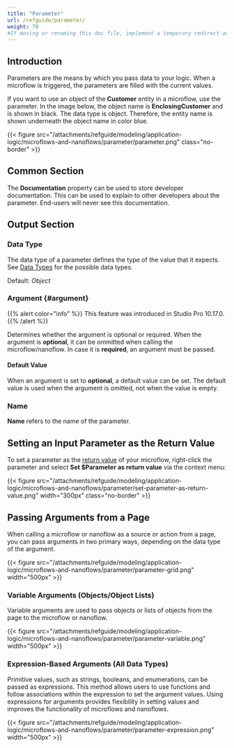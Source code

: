```yaml
---
title: "Parameter"
url: /refguide/parameter/
weight: 70
#If moving or renaming this doc file, implement a temporary redirect and let the respective team know they should update the URL in the product. See Mapping to Products for more details.
---
```


## Introduction

Parameters are the means by which you pass data to your logic. When a microflow is triggered, the parameters are filled with the current values.

If you want to use an object of the **Customer** entity in a microflow, use the parameter. In the image below, the object name is **EnclosingCustomer** and is shown in black. The data type is object. Therefore, the entity name is shown underneath the object name in color blue.

{{< figure src="/attachments/refguide/modeling/application-logic/microflows-and-nanoflows/parameter/parameter.png" class="no-border" >}}

## Common Section

The **Documentation** property can be used to store developer documentation. This can be used to explain to other developers about the parameter. End-users will never see this documentation.

## Output Section

### Data Type

The data type of a parameter defines the type of the value that it expects. See [Data Types](/refguide/data-types/) for the possible data types.

Default: *Object*

### Argument {#argument}

{{% alert color="info" %}}
This feature was introduced in Studio Pro 10.17.0.
{{% /alert %}}

Determines whether the argument is optional or required. When the argument is **optional**, it can be ommitted when calling the microflow/nanoflow. In case it is **required**, an argument must be passed.

#### Default Value

When an argument is set to **optional**, a default value can be set. The default value is used when the argument is omitted, not when the value is empty.

### Name

**Name** refers to the name of the parameter.

## Setting an Input Parameter as the Return Value

To set a parameter as the [return value](/refguide/end-event/#return-value) of your microflow, right-click the parameter and select **Set $Parameter as return value** via the context menu:

{{< figure src="/attachments/refguide/modeling/application-logic/microflows-and-nanoflows/parameter/set-parameter-as-return-value.png" width="300px" class="no-border" >}}

## Passing Arguments from a Page

When calling a microflow or nanoflow as a source or action from a page, you can pass arguments in two primary ways, depending on the data type of the argument.

{{< figure src="/attachments/refguide/modeling/application-logic/microflows-and-nanoflows/parameter/parameter-grid.png" width="500px" >}}

### Variable Arguments (Objects/Object Lists)

Variable arguments are used to pass objects or lists of objects from the page to the microflow or nanoflow.

{{< figure src="/attachments/refguide/modeling/application-logic/microflows-and-nanoflows/parameter/parameter-variable.png" width="500px" >}}

### Expression-Based Arguments (All Data Types)

Primitive values, such as strings, booleans, and enumerations, can be passed as expressions. This method allows users to use functions and follow associations within the expression to set the argument values. Using expressions for arguments provides flexibility in setting values and improves the functionality of microflows and nanoflows.

{{< figure src="/attachments/refguide/modeling/application-logic/microflows-and-nanoflows/parameter/parameter-expression.png" width="500px" >}}
